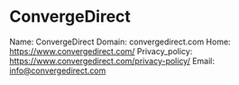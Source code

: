 
# ConvergeDirect

Name: ConvergeDirect
Domain: convergedirect.com
Home: https://www.convergedirect.com/
Privacy_policy: https://www.convergedirect.com/privacy-policy/
Email: info@convergedirect.com
